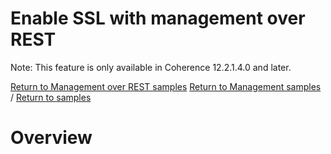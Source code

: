 # Enable SSL with management over REST

Note: This feature is only available in Coherence 12.2.1.4.0 and later.

[Return to Management over REST samples](../)  [Return to Management samples](../../) / [Return to samples](../../../README.md#list-of-samples)

# Overview